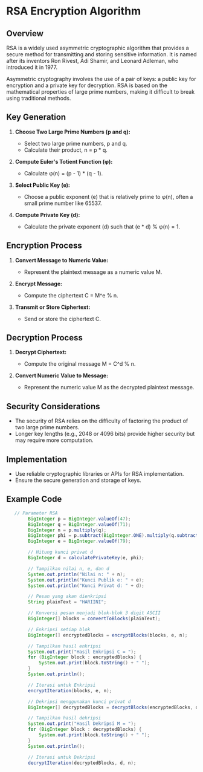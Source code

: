 # RSA Encryption Algorithm

## Overview

RSA is a widely used asymmetric cryptographic algorithm that provides a secure method for transmitting and storing sensitive information. It is named after its inventors Ron Rivest, Adi Shamir, and Leonard Adleman, who introduced it in 1977.

Asymmetric cryptography involves the use of a pair of keys: a public key for encryption and a private key for decryption. RSA is based on the mathematical properties of large prime numbers, making it difficult to break using traditional methods.

## Key Generation

1. **Choose Two Large Prime Numbers (p and q):**
   - Select two large prime numbers, p and q.
   - Calculate their product, n = p * q.

2. **Compute Euler's Totient Function (φ):**
   - Calculate φ(n) = (p - 1) * (q - 1).

3. **Select Public Key (e):**
   - Choose a public exponent (e) that is relatively prime to φ(n), often a small prime number like 65537.

4. **Compute Private Key (d):**
   - Calculate the private exponent (d) such that (e * d) % φ(n) = 1.

## Encryption Process

1. **Convert Message to Numeric Value:**
   - Represent the plaintext message as a numeric value M.

2. **Encrypt Message:**
   - Compute the ciphertext C = M^e % n.

3. **Transmit or Store Ciphertext:**
   - Send or store the ciphertext C.

## Decryption Process

1. **Decrypt Ciphertext:**
   - Compute the original message M = C^d % n.

2. **Convert Numeric Value to Message:**
   - Represent the numeric value M as the decrypted plaintext message.

## Security Considerations

- The security of RSA relies on the difficulty of factoring the product of two large prime numbers.
- Longer key lengths (e.g., 2048 or 4096 bits) provide higher security but may require more computation.

## Implementation

- Use reliable cryptographic libraries or APIs for RSA implementation.
- Ensure the secure generation and storage of keys.

## Example Code

```java
   // Parameter RSA
        BigInteger p = BigInteger.valueOf(47);
        BigInteger q = BigInteger.valueOf(71);
        BigInteger n = p.multiply(q);
        BigInteger phi = p.subtract(BigInteger.ONE).multiply(q.subtract(BigInteger.ONE));
        BigInteger e = BigInteger.valueOf(79);

        // Hitung kunci privat d
        BigInteger d = calculatePrivateKey(e, phi);

        // Tampilkan nilai n, e, dan d
        System.out.println("Nilai n: " + n);
        System.out.println("Kunci Publik e: " + e);
        System.out.println("Kunci Privat d: " + d);

        // Pesan yang akan dienkripsi
        String plainText = "HARIINI";

        // Konversi pesan menjadi blok-blok 3 digit ASCII
        BigInteger[] blocks = convertToBlocks(plainText);

        // Enkripsi setiap blok
        BigInteger[] encryptedBlocks = encryptBlocks(blocks, e, n);

        // Tampilkan hasil enkripsi
        System.out.print("Hasil Enkripsi C = ");
        for (BigInteger block : encryptedBlocks) {
            System.out.print(block.toString() + " ");
        }
        System.out.println();

        // Iterasi untuk Enkripsi
        encryptIteration(blocks, e, n);

        // Dekripsi menggunakan kunci privat d
        BigInteger[] decryptedBlocks = decryptBlocks(encryptedBlocks, d, n);

        // Tampilkan hasil dekripsi
        System.out.print("Hasil Dekripsi M = ");
        for (BigInteger block : decryptedBlocks) {
            System.out.print(block.toString() + " ");
        }
        System.out.println();

        // Iterasi untuk Dekripsi
        decryptIteration(decryptedBlocks, d, n);
